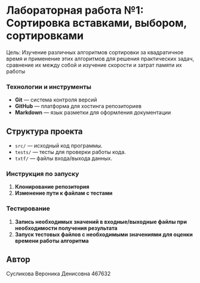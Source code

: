 # Лабораторная работа №1: Сортировка вставками, выбором, сортировками
Цель: Изучение различных алгоритмов сортировки за квадратичное время и применение этих алгоритмов 
для решения практических задач, сравнение их между собой и изучение скорости и затрат памяти их работы

### Технологии и инструменты

- **Git** — система контроля версий
- **GitHub** — платформа для хостинга репозиториев
- **Markdown** — язык разметки для оформления документации

## Структура проекта
- `src/` — исходный код программы.
- `tests/` — тесты для проверки работы кода.
- `txtf/` — файлы входа/выхода данных.

### Инструкция по запуску

1. **Клонирование репозитория**
2. **Изменение пути к файлам с тестами**

### Тестирование

1. **Запись необходимых значений в входные/выходные файлы при необходимости получения результата**
2. **Запуск тестовых файлов с необходимыми значениями для оценки времени работы алгоритма**

## Автор
Сусликова Вероника Денисовна 467632
